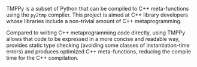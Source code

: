 TMPPy is a subset of Python that can be compiled to C++ meta-functions using the `py2tmp` compiler.
This project is aimed at C++ library developers whose libraries include a non-trivial amount of C++
metaprogramming.

Compared to writing C++ metaprogramming code directly, using TMPPy allows that code to be expressed in a
more concise and readable way, provides static type checking (avoiding some classes of instantiation-time
errors) and produces optimized C++ meta-functions, reducing the compile time for the C++ compilation.
